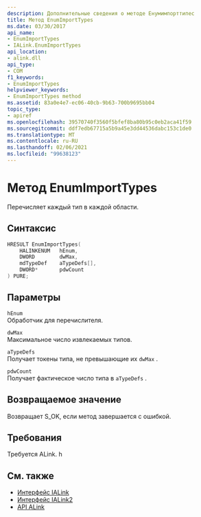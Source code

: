 ```yaml
---
description: Дополнительные сведения о методе Енумимпорттипес
title: Метод EnumImportTypes
ms.date: 03/30/2017
api_name:
- EnumImportTypes
- IALink.EnumImportTypes
api_location:
- alink.dll
api_type:
- COM
f1_keywords:
- EnumImportTypes
helpviewer_keywords:
- EnumImportTypes method
ms.assetid: 83a0e4e7-ec06-40cb-9b63-700b9695bb04
topic_type:
- apiref
ms.openlocfilehash: 39570740f3560f5bfef8ba80b95c0eb2aca41f59
ms.sourcegitcommit: ddf7edb67715a5b9a45e3dd44536dabc153c1de0
ms.translationtype: MT
ms.contentlocale: ru-RU
ms.lasthandoff: 02/06/2021
ms.locfileid: "99638123"
---
```

# <a name="enumimporttypes-method"></a>Метод EnumImportTypes

Перечисляет каждый тип в каждой области.

## <a name="syntax"></a>Синтаксис

```cpp
HRESULT EnumImportTypes(
    HALINKENUM   hEnum,
    DWORD        dwMax,
    mdTypeDef    aTypeDefs[],
    DWORD*       pdwCount
) PURE;
```

## <a name="parameters"></a>Параметры

`hEnum`\
Обработчик для перечислителя.

`dwMax`\
Максимальное число извлекаемых типов.

`aTypeDefs`\
Получает токены типа, не превышающие их `dwMax` .

`pdwCount`\
Получает фактическое число типа в `aTypeDefs` .

## <a name="return-value"></a>Возвращаемое значение

Возвращает S_OK, если метод завершается с ошибкой.

## <a name="requirements"></a>Требования

Требуется ALink. h

## <a name="see-also"></a>См. также

- [Интерфейс IALink](ialink-interface.md)
- [Интерфейс IALink2](ialink2-interface.md)
- [API ALink](index.md)
